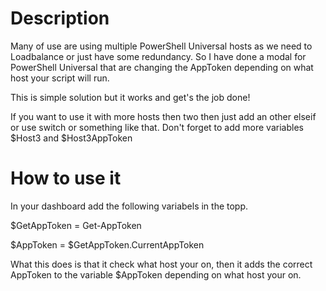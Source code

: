 # Description
Many of use are using multiple PowerShell Universal hosts as we need to Loadbalance or just have some redundancy.
So I have done a modal for PowerShell Universal that are changing the AppToken depending on what host your script will run.

This is simple solution but it works and get's the job done!

If you want to use it with more hosts then two then just add an other elseif or use switch or something like that. Don't forget to add more variables $Host3 and $Host3AppToken

# How to use it
In your dashboard add the following variabels in the topp.

$GetAppToken = Get-AppToken

$AppToken = $GetAppToken.CurrentAppToken

What this does is that it check what host your on, then it adds the correct AppToken to the variable $AppToken depending on what host your on.